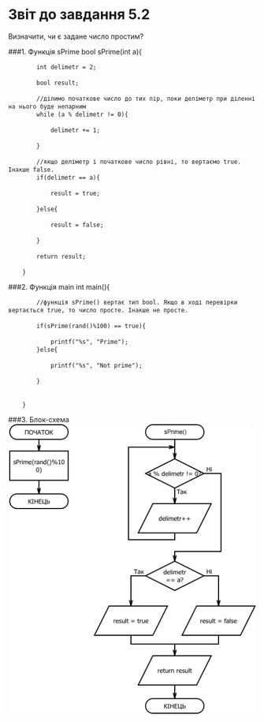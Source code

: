 # Звіт до завдання 5.2

Визначити, чи є задане число простим?

###1. Функція sPrime
		bool sPrime(int a){
		
			int delimetr = 2;
		
			bool result;
	
			//ділимо початкове число до тих пір, поки деліметр при діленні на нього буде непарним
			while (a % delimetr != 0){
	
				delimetr += 1;
		
			}
	
			//якщо деліметр і початкове число рівні, то вертаємо true. Інакше false.
			if(delimetr == a){
	
				result = true;
		
			}else{
	
				result = false;
	
			}
	
			return result;
		
		}


###2. Функція main
		int main(){

			//функція sPrime() вертає тип bool. Якщо в ході перевірки вертається true, то число просте. Інакше не просте.

			if(sPrime(rand()%100) == true){
		
				printf("%s", "Prime");
			}else{
		
				printf("%s", "Not prime");
		
			}
	
	
		}
###3. Блок-схема
![](block-schemes/lab05/secondEx.png)
